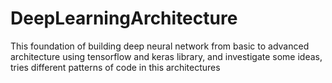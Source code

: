 # DeepLearningArchitecture
This foundation of building deep neural network from basic to advanced architecture using tensorflow and keras library, and investigate some ideas, tries different patterns of code in this architectures
